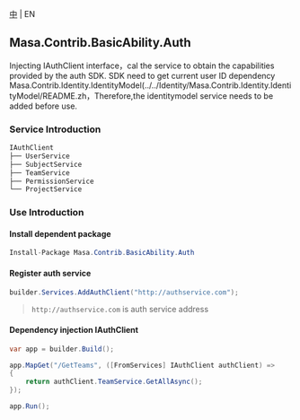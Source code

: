 [中](README.zh-CN.md) | EN

## Masa.Contrib.BasicAbility.Auth

Injecting IAuthClient interface，cal the service to obtain the capabilities provided by the auth SDK.
SDK need to get current user ID dependency Masa.Contrib.Identity.IdentityModel(../../Identity/Masa.Contrib.Identity.IdentityModel/README.zh，Therefore,the identitymodel service needs to be added before use.

### Service Introduction

```c#
IAuthClient
├── UserService                     
├── SubjectService                  
├── TeamService                     
├── PermissionService               
└── ProjectService                  
```

### Use Introduction

#### Install dependent package

```C#
Install-Package Masa.Contrib.BasicAbility.Auth
```

#### Register auth service

```C#
builder.Services.AddAuthClient("http://authservice.com");
```

> `http://authservice.com` is auth service address

#### Dependency injection IAuthClient

```c#
var app = builder.Build();

app.MapGet("/GetTeams", ([FromServices] IAuthClient authClient) =>
{
    return authClient.TeamService.GetAllAsync();
});

app.Run();
```
